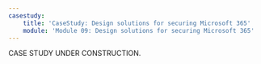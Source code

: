 ```yaml
---
casestudy:
    title: 'CaseStudy: Design solutions for securing Microsoft 365'
    module: 'Module 09: Design solutions for securing Microsoft 365'
---
```


CASE STUDY UNDER CONSTRUCTION.